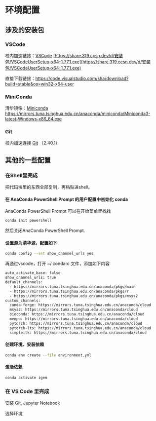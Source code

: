 # 环境配置

## 涉及的安装包

### VSCode

校内加速链接：[VSCode](https://share.319.ccsn.dev/d/安装包/VSCodeUserSetup-x64-1.77.1.exe) [https://share.319.ccsn.dev/d/安装包/VSCodeUserSetup-x64-1.77.1.exe](https://share.319.ccsn.dev/d/安装包/VSCodeUserSetup-x64-1.77.1.exe)

直接下载链接：<https://code.visualstudio.com/sha/download?build=stable&os=win32-x64-user>

### MiniConda

清华镜像：[Miniconda](https://mirrors.tuna.tsinghua.edu.cn/anaconda/miniconda/Miniconda3-latest-Windows-x86_64.exe) <https://mirrors.tuna.tsinghua.edu.cn/anaconda/miniconda/Miniconda3-latest-Windows-x86_64.exe>

### Git

校内加速连接 [Git](https://share.319.ccsn.dev/d/%E5%AE%89%E8%A3%85%E5%8C%85/Git-2.40.1-64-bit.exe) （2.40.1）

## 其他的一些配置

### 在Shell里完成

把代码块里的东西全部复制，再粘贴进shell。

#### 在 AnaConda PowerShell Prompt 的用户配置中初始化 conda

AnaConda PowerShell Prompt 可以在开始菜单里找找

```powershell
conda init powershell
```

然后关闭AnaConda PowerShell Prompt.

#### 设置源为清华源，配置如下

```bash
conda config --set show_channel_urls yes
```

再通过vscode，打开 ~/.condarc 文件，添加如下内容

```bash
auto_activate_base: false
show_channel_urls: true
default_channels:
  - https://mirrors.tuna.tsinghua.edu.cn/anaconda/pkgs/main
  - https://mirrors.tuna.tsinghua.edu.cn/anaconda/pkgs/r
  - https://mirrors.tuna.tsinghua.edu.cn/anaconda/pkgs/msys2
custom_channels:
  conda-forge: https://mirrors.tuna.tsinghua.edu.cn/anaconda/cloud
  msys2: https://mirrors.tuna.tsinghua.edu.cn/anaconda/cloud
  bioconda: https://mirrors.tuna.tsinghua.edu.cn/anaconda/cloud
  menpo: https://mirrors.tuna.tsinghua.edu.cn/anaconda/cloud
  pytorch: https://mirrors.tuna.tsinghua.edu.cn/anaconda/cloud
  pytorch-lts: https://mirrors.tuna.tsinghua.edu.cn/anaconda/cloud
  simpleitk: https://mirrors.tuna.tsinghua.edu.cn/anaconda/cloud
```

#### 创建环境、安装依赖

```bash
conda env create --file environment.yml
```

#### 激活依赖

```bash
conda activate igem
```

### 在 VS Code 里完成

安装 Git, Jupyter Notebook

选择环境
